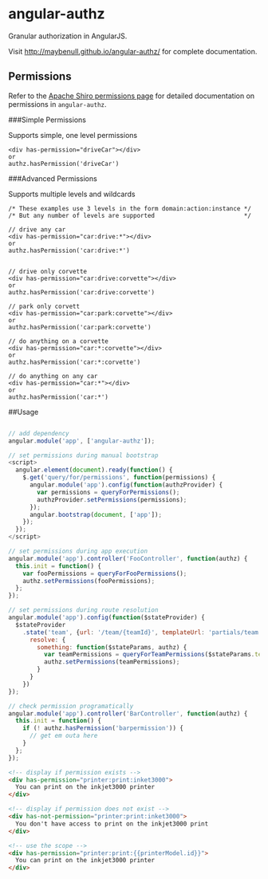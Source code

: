 # angular-authz

Granular authorization in AngularJS.

Visit http://maybenull.github.io/angular-authz/ for complete documentation.

## Permissions

Refer to the [Apache Shiro permissions page](https://shiro.apache.org/permissions.html) for detailed documentation on permissions in `angular-authz`.

###Simple Permissions

Supports simple, one level permissions

```
<div has-permission="driveCar"></div>
or
authz.hasPermission('driveCar')
```

###Advanced Permissions

Supports multiple levels and wildcards

```
/* These examples use 3 levels in the form domain:action:instance */
/* But any number of levels are supported                         */

// drive any car
<div has-permission="car:drive:*"></div>
or
authz.hasPermission('car:drive:*')


// drive only corvette
<div has-permission="car:drive:corvette"></div>
or
authz.hasPermission('car:drive:corvette')

// park only corvett
<div has-permission="car:park:corvette"></div>
or
authz.hasPermission('car:park:corvette')

// do anything on a corvette
<div has-permission="car:*:corvette"></div>
or
authz.hasPermission('car:*:corvette')

// do anything on any car
<div has-permission="car:*"></div>
or
authz.hasPermission('car:*')

```


##Usage

```javascript

// add dependency
angular.module('app', ['angular-authz']);

// set permissions during manual bootstrap
<script>
  angular.element(document).ready(function() {
    $.get('query/for/permissions', function(permissions) {
      angular.module('app').config(function(authzProvider) {
        var permissions = queryForPermissions();
        authzProvider.setPermissions(permissions);
      });
      angular.bootstrap(document, ['app']);
    });
  });
</script>

// set permissions during app execution
angular.module('app').controller('FooController', function(authz) {
  this.init = function() {
    var fooPermissions = queryForFooPermissions(); 
    authz.setPermissions(fooPermissions);
  };
});

// set permissions during route resolution
angular.module('app').config(function($stateProvider) {
  $stateProvider
    .state('team', {url: '/team/{teamId}', templateUrl: 'partials/team.html',
      resolve: {
        something: function($stateParams, authz) {
          var teamPermissions = queryForTeamPermissions($stateParams.teamId); 
          authz.setPermissions(teamPermissions);
        }
      }
    })
});

// check permission programatically
angular.module('app').controller('BarController', function(authz) {
  this.init = function() {
    if (! authz.hasPermission('barpermission')) {
      // get em outa here
    }
  };
});

```
```html
<!-- display if permission exists -->
<div has-permission="printer:print:inket3000">
  You can print on the inkjet3000 printer
</div>

<!-- display if permission does not exist -->
<div has-not-permission="printer:print:inket3000">
  You don't have access to print on the inkjet3000 print
</div>

<!-- use the scope -->
<div has-permission="printer:print:{{printerModel.id}}">
  You can print on the inkjet3000 printer
</div>
```

